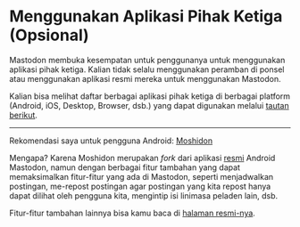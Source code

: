 # Menggunakan Aplikasi Pihak Ketiga (Opsional)

Mastodon membuka kesempatan untuk penggunanya untuk menggunakan aplikasi pihak ketiga. Kalian tidak selalu menggunakan peramban di ponsel atau menggunakan aplikasi resmi mereka untuk menggunakan Mastodon.

Kalian bisa melihat daftar berbagai aplikasi pihak ketiga di berbagai platform (Android, iOS, Desktop, Browser, dsb.) yang dapat digunakan melalui [tautan berikut](https://joinmastodon.org/apps).

---

Rekomendasi saya untuk pengguna Android: [Moshidon](https://play.google.com/store/apps/details?id=org.joinmastodon.android.moshinda)

Mengapa? Karena Moshidon merupakan *fork* dari aplikasi [resmi](https://play.google.com/store/apps/details?id=org.joinmastodon.android) Android Mastodon, namun dengan berbagai fitur tambahan yang dapat memaksimalkan fitur-fitur yang ada di Mastodon, seperti menjadwalkan postingan, me-repost postingan agar postingan yang kita repost hanya dapat dilihat oleh pengguna kita, mengintip isi linimasa peladen lain, dsb.

Fitur-fitur tambahan lainnya bisa kamu baca di [halaman resmi-nya](https://github.com/LucasGGamerM/moshidon?tab=readme-ov-file#key-features).


